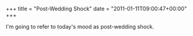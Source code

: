 +++
title = "Post-Wedding Shock"
date = "2011-01-11T09:00:47+00:00"
+++

I'm going to refer to today's mood as post-wedding shock.
			